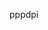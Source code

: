 <span data-ttu-id="6202d-101">ppp</span><span class="sxs-lookup"><span data-stu-id="6202d-101">dpi</span></span>